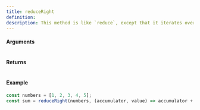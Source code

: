 ```yaml
---
title: reduceRight
definition: 
description: This method is like `reduce`, except that it iterates over elements of a collection from right to left.
---
```



#### Arguments


```bash

```


#### Returns


```bash

```


#### Example


```ts
const numbers = [1, 2, 3, 4, 5];const sum = reduceRight(numbers, (accumulator, value) => accumulator + value, 0);
```